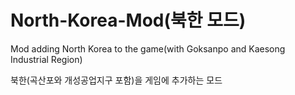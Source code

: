 # North-Korea-Mod(북한 모드)
Mod adding North Korea to the game(with Goksanpo and Kaesong Industrial Region)

북한(곡산포와 개성공업지구 포함)을 게임에 추가하는 모드
